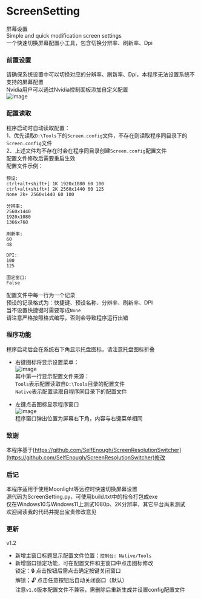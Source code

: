 # ScreenSetting  
屏幕设置  
Simple and quick modification screen settings  
一个快速切换屏幕配置小工具，包含切换分辨率、刷新率、Dpi  

### 前置设置
请确保系统设置中可以切换对应的分辨率、刷新率、Dpi，本程序无法设置系统不支持的屏幕配置  
Nvidia用户可以通过Nvidia控制面板添加自定义配置  
![image](https://github.com/user-attachments/assets/3066dff5-9660-47ba-9208-4ae45e4a8d23)

### 配置读取
程序启动时自动读取配置：  
1、优先读取`D:\Tools`下的`Screen.config`文件，不存在则读取程序同目录下的`Screen.config`文件  
2、上述文件均不存在时会在程序同目录创建`Screen.config`配置文件  
配置文件修改后需要重启生效  
配置文件示例：  
```
预设:
ctrl+alt+shift+[ 1K 1920x1080 60 100
ctrl+alt+shift+] 2K 2560x1440 60 125
None 2k+ 2560x1440 60 100

分辨率:
2560x1440
1920x1080
1366x768

刷新率:
60
48

DPI:
100
125

固定窗口:
False
```
配置文件中每一行为一个记录  
预设的记录格式为：快捷键、预设名称、分辨率、刷新率、DPI  
当不设置快捷键时需要写成`None`  
请注意严格按照格式编写，否则会导致程序运行出错  

### 程序功能
程序启动后会在系统右下角显示托盘图标，请注意托盘图标折叠  
- 右键图标将显示设置菜单：    
![image](https://github.com/user-attachments/assets/81166c64-c221-4940-bb2f-87bc168667ab)  
其中第一行显示配置文件来源：  
  `Tools`表示配置读取自`D:\Tools`目录的配置文件  
  `Native`表示配置读取自程序同目录下的配置文件  

- 左键点击图标显示程序窗口  
![image](https://github.com/user-attachments/assets/e2314188-b0d0-4301-8934-a5d046e91730)   
程序窗口弹出位置为屏幕右下角，内容与右键菜单相同  

### 致谢
本程序基于[https://github.com/SelfEnough/ScreenResolutionSwitcher](https://github.com/SelfEnough/ScreenResolutionSwitcher)修改  

### 后记
本程序适用于使用Moonlight等远控时快速切换屏幕设置  
源代码为ScreenSetting.py，可使用build.txt中的指令打包成exe  
仅在Windows10与Windows11上测试1080p、2K分辨率，其它平台尚未测试  
欢迎阅读我的代码并提出宝贵修改意见  

### 更新
v1.2   
- 新增主窗口标题显示配置文件位置：`控制台: Native/Tools`   
- 新增窗口锁定功能，可在配置文件和主窗口中点击图标修改   
锁定：🔒   点击按钮后需点击确定按键关闭窗口   
解锁；🔓   点击任意按钮后自动关闭窗口（默认）  
注意`v1.0`版本配置文件不兼容，需删除后重新生成并设置config配置文件   
